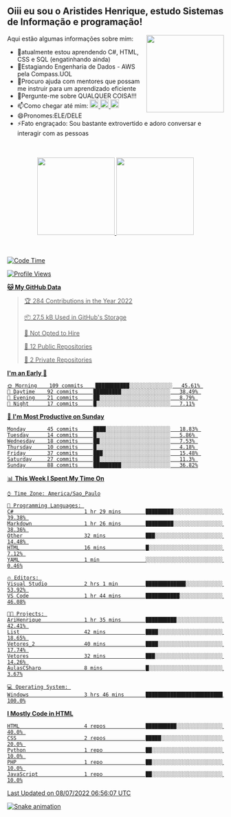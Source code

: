 ## Oiii eu sou o Aristides Henrique, estudo Sistemas de Informação e programação!

<div >
Aqui estão algumas informações sobre mim:<img align="right" height="180em" src="https://user-images.githubusercontent.com/97318481/177042589-45d62122-82a9-4a32-b3a7-87b322825b2f.png">
</div>

- 🌱atualmente estou aprendendo C#, HTML, CSS e SQL (engatinhando ainda)
- 👯Estagiando Engenharia de Dados - AWS pela Compass.UOL
- 🤔Procuro ajuda com mentores que possam me instruir para um aprendizado eficiente
- 💬Pergunte-me sobre QUALQUER COISA!!!
- 📫Como chegar até mim:
  <a href="https://www.instagram.com/aryhenry/" target="_blank">
  <img src="https://img.shields.io/badge/-Instagram-%23E4405F?style=for-the-badge&logo=instagram&logoColor=black" height="20px">
  </a>
  <a href="https://www.linkedin.com/in/aristides-henrique/" target="_blank">
  <img src="https://img.shields.io/badge/-LinkedIn-%230077B5?style=for-the-badge&logo=linkedin&logoColor=black" height="20px">
  </a> 
  <a href="mailto:arihenriqueuna@gmail.com">
  <img src="https://img.shields.io/badge/-Gmail-%23333?style=for-the-badge&logo=gmail&logoColor=white" height="20px">
  </a>
- 😄Pronomes:ELE/DELE
- ⚡Fato engraçado: Sou bastante extrovertido e adoro conversar e interagir com as pessoas
<br/>
<br/>
<div align="center">
  <a href="https://github.com/arihenrique">
  <img height="180em" src="https://github-readme-stats.vercel.app/api?username=arihenrique&show_icons=true&theme=dracula&include_all_commits=true&count_private=true"/>
  <img height="180em" src="https://github-readme-stats.vercel.app/api/top-langs/?username=arihenrique&layout=compact&langs_count=7&theme=dracula"/>
</div><br/><br/>

<!--START_SECTION:waka-->
![Code Time](http://img.shields.io/badge/Code%20Time-6%20hrs%203%20mins-blue)

![Profile Views](http://img.shields.io/badge/Profile%20Views-467-blue)

**🐱 My GitHub Data** 

> 🏆 284 Contributions in the Year 2022
 > 
> 📦 27.5 kB Used in GitHub's Storage 
 > 
> 🚫 Not Opted to Hire
 > 
> 📜 12 Public Repositories 
 > 
> 🔑 2 Private Repositories  
 > 
**I'm an Early 🐤** 

```text
🌞 Morning    109 commits    ███████████░░░░░░░░░░░░░░   45.61% 
🌆 Daytime    92 commits     █████████░░░░░░░░░░░░░░░░   38.49% 
🌃 Evening    21 commits     ██░░░░░░░░░░░░░░░░░░░░░░░   8.79% 
🌙 Night      17 commits     █░░░░░░░░░░░░░░░░░░░░░░░░   7.11%

```
📅 **I'm Most Productive on Sunday** 

```text
Monday       45 commits     ████░░░░░░░░░░░░░░░░░░░░░   18.83% 
Tuesday      14 commits     █░░░░░░░░░░░░░░░░░░░░░░░░   5.86% 
Wednesday    18 commits     ██░░░░░░░░░░░░░░░░░░░░░░░   7.53% 
Thursday     10 commits     █░░░░░░░░░░░░░░░░░░░░░░░░   4.18% 
Friday       37 commits     ███░░░░░░░░░░░░░░░░░░░░░░   15.48% 
Saturday     27 commits     ██░░░░░░░░░░░░░░░░░░░░░░░   11.3% 
Sunday       88 commits     █████████░░░░░░░░░░░░░░░░   36.82%

```


📊 **This Week I Spent My Time On** 

```text
⌚︎ Time Zone: America/Sao_Paulo

💬 Programming Languages: 
C#                       1 hr 29 mins        █████████░░░░░░░░░░░░░░░░   39.38% 
Markdown                 1 hr 26 mins        █████████░░░░░░░░░░░░░░░░   38.36% 
Other                    32 mins             ███░░░░░░░░░░░░░░░░░░░░░░   14.48% 
HTML                     16 mins             █░░░░░░░░░░░░░░░░░░░░░░░░   7.12% 
YAML                     1 min               ░░░░░░░░░░░░░░░░░░░░░░░░░   0.46%

🔥 Editors: 
Visual Studio            2 hrs 1 min         █████████████░░░░░░░░░░░░   53.92% 
VS Code                  1 hr 44 mins        ███████████░░░░░░░░░░░░░░   46.08%

🐱‍💻 Projects: 
AriHenrique              1 hr 35 mins        ██████████░░░░░░░░░░░░░░░   42.41% 
List                     42 mins             ████░░░░░░░░░░░░░░░░░░░░░   18.65% 
Vetores_2                40 mins             ████░░░░░░░░░░░░░░░░░░░░░   17.74% 
Vetores                  32 mins             ███░░░░░░░░░░░░░░░░░░░░░░   14.26% 
AulasCSharp              8 mins              █░░░░░░░░░░░░░░░░░░░░░░░░   3.67%

💻 Operating System: 
Windows                  3 hrs 46 mins       █████████████████████████   100.0%

```

**I Mostly Code in HTML** 

```text
HTML                     4 repos             ██████████░░░░░░░░░░░░░░░   40.0% 
CSS                      2 repos             █████░░░░░░░░░░░░░░░░░░░░   20.0% 
Python                   1 repo              ██░░░░░░░░░░░░░░░░░░░░░░░   10.0% 
PHP                      1 repo              ██░░░░░░░░░░░░░░░░░░░░░░░   10.0% 
JavaScript               1 repo              ██░░░░░░░░░░░░░░░░░░░░░░░   10.0%

```



 Last Updated on 08/07/2022 06:56:07 UTC
<!--END_SECTION:waka-->

![Snake animation](https://github.com/arihenrique/arihenrique/blob/output/github-contribution-grid-snake.svg)
